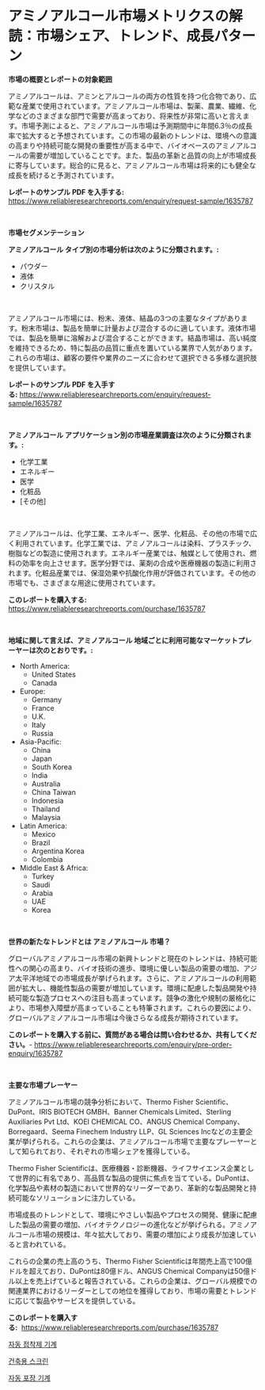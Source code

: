 <p><h1>アミノアルコール市場メトリクスの解読：市場シェア、トレンド、成長パターン</h1></p><p><strong>市場の概要とレポートの対象範囲</strong></p>
<p><p>アミノアルコールは、アミンとアルコールの両方の性質を持つ化合物であり、広範な産業で使用されています。アミノアルコール市場は、製薬、農業、繊維、化学などのさまざまな部門で需要が高まっており、将来性が非常に高いと言えます。市場予測によると、アミノアルコール市場は予測期間中に年間6.3％の成長率で拡大すると予想されています。この市場の最新のトレンドは、環境への意識の高まりや持続可能な開発の重要性が高まる中で、バイオベースのアミノアルコールの需要が増加していることです。また、製品の革新と品質の向上が市場成長に寄与しています。総合的に見ると、アミノアルコール市場は将来的にも健全な成長を続けると予測されています。</p></p>
<p><strong>レポートのサンプル PDF を入手する:</strong> <a href="https://www.reliableresearchreports.com/enquiry/request-sample/1635787">https://www.reliableresearchreports.com/enquiry/request-sample/1635787</a></p>
<p>&nbsp;</p>
<p><strong>市場セグメンテーション</strong></p>
<p><strong>アミノアルコール タイプ別の市場分析は次のように分類されます。:</strong></p>
<p><ul><li>パウダー</li><li>液体</li><li>クリスタル</li></ul></p>
<p>&nbsp;</p>
<p><p>アミノアルコール市場には、粉末、液体、結晶の3つの主要なタイプがあります。粉末市場は、製品を簡単に計量および混合するのに適しています。液体市場では、製品を簡単に溶解および混合することができます。結晶市場は、高い純度を維持できるため、特に製品の品質に重点を置いている業界で人気があります。これらの市場は、顧客の要件や業界のニーズに合わせて選択できる多様な選択肢を提供しています。</p></p>
<p><strong>レポートのサンプル PDF を入手する:</strong>&nbsp;<a href="https://www.reliableresearchreports.com/enquiry/request-sample/1635787">https://www.reliableresearchreports.com/enquiry/request-sample/1635787</a></p>
<p>&nbsp;</p>
<p><strong> アミノアルコール アプリケーション別の市場産業調査は次のように分類されます。:</strong></p>
<p><ul><li>化学工業</li><li>エネルギー</li><li>医学</li><li>化粧品</li><li>[その他]</li></ul></p>
<p>&nbsp;</p>
<p><p>アミノアルコールは、化学工業、エネルギー、医学、化粧品、その他の市場で広く利用されています。化学工業では、アミノアルコールは染料、プラスチック、樹脂などの製造に使用されます。エネルギー産業では、触媒として使用され、燃料の効率を向上させます。医学分野では、薬剤の合成や医療機器の製造に利用されます。化粧品産業では、保湿効果や抗酸化作用が評価されています。その他の市場でも、さまざまな用途に使用されています。</p></p>
<p><strong>このレポートを購入する:</strong>&nbsp; <a href="https://www.reliableresearchreports.com/purchase/1635787">https://www.reliableresearchreports.com/purchase/1635787</a></p>
<p>&nbsp;</p>
<p><strong>地域に関して言えば、アミノアルコール 地域ごとに利用可能なマーケットプレーヤーは次のとおりです。:</strong></p>
<p><ul>
    <li>
        North America:
        <ul>
            <li>United States</li>
            <li>Canada</li>
        </ul>
    </li>
    <li>
        Europe:
        <ul>
            <li>Germany</li>
            <li>France</li>
            <li>U.K.</li>
            <li>Italy</li>
            <li>Russia</li>
        </ul>
    </li>
    <li>
        Asia-Pacific:
        <ul>
            <li>China</li>
            <li>Japan</li>
            <li>South Korea</li>
            <li>India</li>
            <li>Australia</li>
            <li>China Taiwan</li>
            <li>Indonesia</li>
            <li>Thailand</li>
            <li>Malaysia</li>
        </ul>
    </li>
    <li>
        Latin America:
        <ul>
            <li>Mexico</li>
            <li>Brazil</li>
            <li>Argentina Korea</li>
            <li>Colombia</li>
        </ul>
    </li>
    <li>
        Middle East & Africa:
        <ul>
            <li>Turkey</li>
            <li>Saudi</li>
            <li>Arabia</li>
            <li>UAE</li>
            <li>Korea</li>
        </ul>
    </li>
    </ul></p>
<p>&nbsp;</p>
<p><strong>世界の新たなトレンドとは アミノアルコール 市場？</strong></p>
<p><p>グローバルアミノアルコール市場の新興トレンドと現在のトレンドは、持続可能性への関心の高まり、バイオ技術の進歩、環境に優しい製品の需要の増加、アジア太平洋地域での市場成長が挙げられます。さらに、アミノアルコールの利用範囲が拡大し、機能性製品の需要が増加しています。環境に配慮した製品開発や持続可能な製造プロセスへの注目も高まっています。競争の激化や規制の厳格化により、市場参入障壁が高まっていることも特筆されます。これらの要因により、グローバルアミノアルコール市場は今後さらなる成長が期待されています。</p></p>
<p><strong>このレポートを購入する前に、質問がある場合は問い合わせるか、共有してください。</strong>- <a href="https://www.reliableresearchreports.com/enquiry/pre-order-enquiry/1635787">https://www.reliableresearchreports.com/enquiry/pre-order-enquiry/1635787</a></p>
<p>&nbsp;</p>
<p><strong>主要な市場プレーヤー</strong></p>
<p><p>アミノアルコール市場の競争分析において、Thermo Fisher Scientific、DuPont、IRIS BIOTECH GMBH、Banner Chemicals Limited、Sterling Auxiliaries Pvt Ltd、KOEI CHEMICAL CO、ANGUS Chemical Company、Borregaard、Seema Finechem Industry LLP、GL Sciences Incなどの主要企業が挙げられる。これらの企業は、アミノアルコール市場で主要なプレーヤーとして知られており、それぞれの市場シェアを獲得している。</p><p>Thermo Fisher Scientificは、医療機器・診断機器、ライフサイエンス企業として世界的に有名であり、高品質な製品の提供に焦点を当てている。DuPontは、化学製品や素材の製造において世界的なリーダーであり、革新的な製品開発と持続可能なソリューションに注力している。</p><p>市場成長のトレンドとして、環境にやさしい製品やプロセスの開発、健康に配慮した製品の需要の増加、バイオテクノロジーの進化などが挙げられる。アミノアルコール市場の規模は、年々拡大しており、需要の増加により成長が加速していると言われている。</p><p>これらの企業の売上高のうち、Thermo Fisher Scientificは年間売上高で100億ドルを超えており、DuPontは80億ドル、ANGUS Chemical Companyは50億ドル以上を売上げていると報告されている。これらの企業は、グローバル規模での関連業界におけるリーダーとしての地位を獲得しており、市場の需要とトレンドに応じて製品やサービスを提供している。</p></p>
<p><strong>このレポートを購入する:</strong>&nbsp;&nbsp;<a href="https://www.reliableresearchreports.com/purchase/1635787">https://www.reliableresearchreports.com/purchase/1635787</a></p>
<p><p><a href="https://github.com/vsap75a286l/Market-Research-Report-List-1/blob/main/17162906480.md">자동 접착제 기계</a></p><p><a href="https://github.com/idcefvhkdut6/Market-Research-Report-List-1/blob/main/94662886479.md">건축용 스크린</a></p><p><a href="https://github.com/Maeennan456456/Market-Research-Report-List-1/blob/main/65868986481.md">자동 포장 기계</a></p></p>